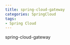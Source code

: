 ```yaml
---
title: spring-cloud-gateway
categories: SpringCloud
tags:
- Spring Cloud
---
```


spring-cloud-gateway
